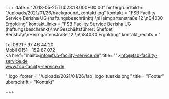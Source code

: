 +++
date = "2018-05-25T14:23:18.000+00:00"
hintergrundbild = "/uploads/2021/01/26/background_kontakt.jpg"
kontakt = "FSB Facility Service Berisha UG (haftungsbeschränkt)  \nHeimgartenstraße 12  \n84030 Ergolding"
kontakt_links = "FSB Facility Service Berisha UG (haftungsbeschränkt)\n\nGeschäftsführer: Shefqet Berisha\n\nHeimgartenstraße 12 \n\n84030 Ergolding"
kontakt_rechts = "<p>Tel 0871 - 97 46 44 20<br>Mobil 0151 - 152 87 072<br><a href=\"mailto:info@fsb-facility-service.de\" title=\"\">info@fsb-facility-service.de</a><br>www.fsb-facility-service.de</p>"
logo_footer = "/uploads/2021/01/26/fsb_logo_tuerkis.png"
title = "Footer"
uberschrift = "Kontakt"

+++
